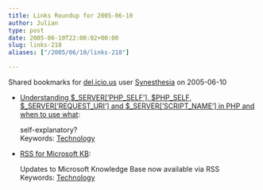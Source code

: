 ```yaml
---
title: Links Roundup for 2005-06-10
author: Julian
type: post
date: 2005-06-10T22:00:02+00:00
slug: links-218 
aliases: ["/2005/06/10/links-218"]

---
```

Shared bookmarks for [del.icio.us][1] user  [Synesthesia][2] on 2005-06-10

  * [Understanding $\_SERVER[’PHP\_SELF’], $PHP\_SELF, $\_SERVER[’REQUEST\_URI’] and $\_SERVER[’SCRIPT_NAME’] in PHP and when to use what][3]:
  
    self-explanatory?   
    Keywords: [Technology][4]
  * [RSS for Microsoft KB][5]:
  
    Updates to Microsoft Knowledge Base now available via RSS   
    Keywords: [Technology][4]

 [1]: https://del.icio.us/
 [2]: https://del.icio.us/synesthesia
 [3]: https://blog.taragana.com/index.php/archive/understanding-_serverphp_self-php_self-_serverrequest_uri-and-_serverscript_name-in-php-and-when-to-use-what/ "https://blog.taragana.com/index.php/archive/understanding-_serverphp_self-php_self-_serverrequest_uri-and-_serverscript_name-in-php-and-when-to-use-what/"
 [4]: https://del.icio.us/synesthesia/Technology
 [5]: https://support.microsoft.com/selectindex/?target=rss "https://support.microsoft.com/selectindex/?target=rss"